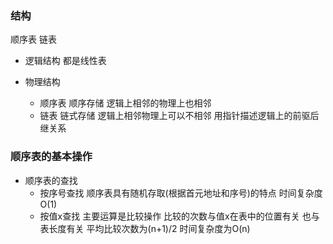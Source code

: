 ### 结构

顺序表 链表

- 逻辑结构 都是线性表

- 物理结构
  - 顺序表 顺序存储 逻辑上相邻的物理上也相邻
  - 链表 链式存储 逻辑上相邻物理上可以不相邻 用指针描述逻辑上的前驱后继关系

### 顺序表的基本操作

- 顺序表的查找
  - 按序号查找 顺序表具有随机存取(根据首元地址和序号)的特点 时间复杂度O(1)
  - 按值x查找 主要运算是比较操作 比较的次数与值x在表中的位置有关 也与表长度有关 平均比较次数为(n+1)/2 时间复杂度为O(n)